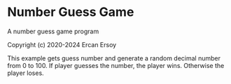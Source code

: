 # Number Guess Game

A number guess game program

Copyright (c) 2020-2024 Ercan Ersoy

This example gets guess number and generate a random decimal number from 0 to 100. If player guesses the number, the player wins. Otherwise the player loses.
